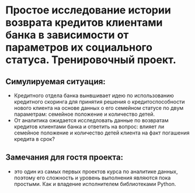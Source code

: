 # Простое исследование истории возврата кредитов клиентами банка в зависимости от параметров их социального статуса.  Тренировочный проект.

## Симулируемая ситуация:
* Кредитного отдела банка вынвшивает идею по использованию кредитного скоринга для принятия решения о кредитоспособности нового клиента на основе данных о его семейном статусе по двум параметрам: семейное положение и количество детей.
* От аналитика ожидается исследловать данные по возвратам кредитов клиентами банка и ответить на вопрос: влияет ли семейное положение и количество детей клиента на факт погашения кредита в срок?

## Замечания для гостя проекта:
* это один из самых первых проектов курса по аналитике данных, поэтому его сложность и уровень выполнения являются пока простыми. Как и владение исполнителем библиотеками Python. 
